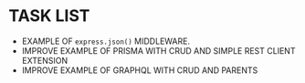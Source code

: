# TASK LIST

* EXAMPLE OF `express.json()` MIDDLEWARE.
* IMPROVE EXAMPLE OF PRISMA WITH CRUD AND SIMPLE REST CLIENT EXTENSION
* IMPROVE EXAMPLE OF GRAPHQL WITH CRUD AND PARENTS
